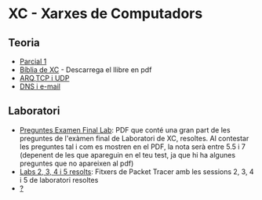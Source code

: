# XC - Xarxes de Computadors

## Teoria

- [Parcial 1](https://github.com/hialvaro/XC-FIB/blob/master/README.md)
- [Bíblia de XC](https://anonfile.com/44x6J2t5ne/9788498803310_pdf) - Descarrega el llibre en pdf
- [ARQ,TCP i UDP](ARQ%2CTCP%2CUDP.md)
- [DNS i e-mail](DNS%2C%20e-mail.md)

## Laboratori

- [Preguntes Examen Final Lab](https://anonfile.com/Fff9a1r6bf/XC_pdf): PDF que conté una gran part de les preguntes de l'exàmen final de Laboratori de XC, resoltes. Al contestar les preguntes tal i com es mostren en el PDF, la nota serà entre 5.5 i 7 (depenent de les que apareguin en el teu test, ja que hi ha algunes preguntes que no apareixen al pdf)
- [Labs 2, 3, 4 i 5 resolts](https://github.com/andyfratello/XC): Fitxers de Packet Tracer amb les sessions 2, 3, 4 i 5 de laboratori resoltes
- [?](https://anonfile.com/A7gfa3rcb9/jun_7_Doc_1_1_pdf)

